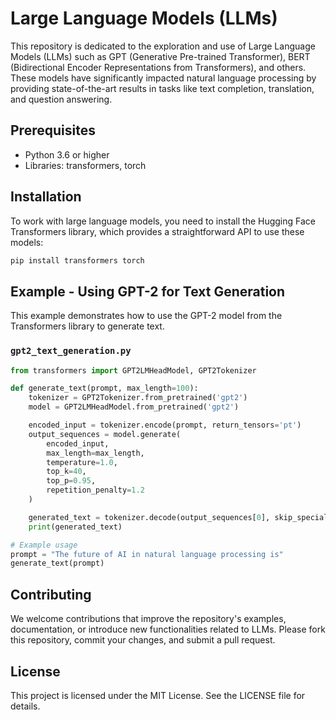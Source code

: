 # Large Language Models (LLMs)

This repository is dedicated to the exploration and use of Large Language Models (LLMs) such as GPT (Generative Pre-trained Transformer), BERT (Bidirectional Encoder Representations from Transformers), and others. These models have significantly impacted natural language processing by providing state-of-the-art results in tasks like text completion, translation, and question answering.

## Prerequisites

- Python 3.6 or higher
- Libraries: transformers, torch

## Installation

To work with large language models, you need to install the Hugging Face Transformers library, which provides a straightforward API to use these models:

```bash
pip install transformers torch
```

## Example - Using GPT-2 for Text Generation

This example demonstrates how to use the GPT-2 model from the Transformers library to generate text.

### `gpt2_text_generation.py`

```python
from transformers import GPT2LMHeadModel, GPT2Tokenizer

def generate_text(prompt, max_length=100):
    tokenizer = GPT2Tokenizer.from_pretrained('gpt2')
    model = GPT2LMHeadModel.from_pretrained('gpt2')

    encoded_input = tokenizer.encode(prompt, return_tensors='pt')
    output_sequences = model.generate(
        encoded_input,
        max_length=max_length,
        temperature=1.0,
        top_k=40,
        top_p=0.95,
        repetition_penalty=1.2
    )

    generated_text = tokenizer.decode(output_sequences[0], skip_special_tokens=True)
    print(generated_text)

# Example usage
prompt = "The future of AI in natural language processing is"
generate_text(prompt)

```

## Contributing

We welcome contributions that improve the repository's examples, documentation, or introduce new functionalities related to LLMs. Please fork this repository, commit your changes, and submit a pull request.

## License

This project is licensed under the MIT License. See the LICENSE file for details.
